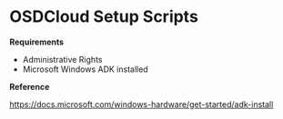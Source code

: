 # OSDCloud Setup Scripts

**Requirements**
- Administrative Rights
- Microsoft Windows ADK installed 

**Reference**

https://docs.microsoft.com/windows-hardware/get-started/adk-install